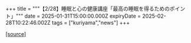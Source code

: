 +++
title = """【2/28】睡眠と心の健康講座「最高の睡眠を得るためのポイント」"""
date = 2025-01-31T15:00:00.000Z
expiryDate = 2025-02-28T10:22:46.002Z
tags = ["kuriyama","news"]
+++


[[source]](https://www.town.kuriyama.hokkaido.jp/soshiki/38/29784.html)
